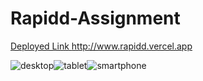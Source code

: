# Rapidd-Assignment
[Deployed Link ](http://www.rapidd.vercel.app) http://www.rapidd.vercel.app


![desktop](https://github.com/therohanmehta/Rapidd-Assignment/assets/120270750/4e52790d-c9b9-4d69-92df-a2a73126618c)![tablet](https://github.com/therohanmehta/Rapidd-Assignment/assets/120270750/29803005-d71a-4f8f-b8a2-2cccf746cf29)![smartphone](https://github.com/therohanmehta/Rapidd-Assignment/assets/120270750/1be90eee-b49f-4d92-82fc-68d908a08eaa)
